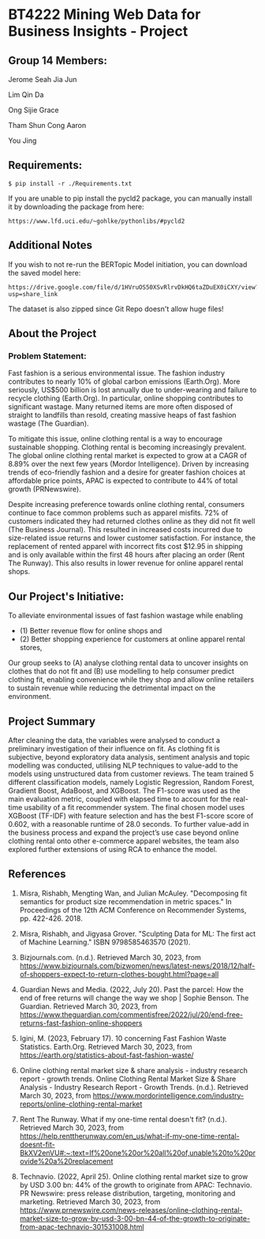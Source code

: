 # BT4222 Mining Web Data for Business Insights - Project

## Group 14 Members:
Jerome Seah Jia Jun

Lim Qin Da

Ong Sijie Grace

Tham Shun Cong Aaron

You Jing

## Requirements:

````
$ pip install -r ./Requirements.txt
````

If you are unable to pip install the pycld2 package, you can manually install it by downloading the package from here: 
```
https://www.lfd.uci.edu/~gohlke/pythonlibs/#pycld2
```

## Additional Notes
If you wish to not re-run the BERTopic Model initiation, you can download the saved model here:

```
https://drive.google.com/file/d/1HVruOS50XSvRlrvDkHQ6taZDuEX0iCXY/view?usp=share_link
```
The dataset is also zipped since Git Repo doesn't allow huge files!
## About the Project
### Problem Statement:
Fast fashion is a serious environmental issue. The fashion industry contributes to nearly 10% of global carbon emissions (Earth.Org). More seriously, US$500 billion is lost annually due to under-wearing and failure to recycle clothing (Earth.Org). In particular, online shopping contributes to significant wastage. Many returned items are more often disposed of straight to landfills than resold, creating massive heaps of fast fashion wastage (The Guardian). 

To mitigate this issue, online clothing rental is a way to encourage sustainable shopping. Clothing rental is becoming increasingly prevalent. The global online clothing rental market is expected to grow at a CAGR of 8.89% over the next few years (Mordor Intelligence). Driven by increasing trends of eco-friendly fashion and a desire for greater fashion choices at affordable price points, APAC is expected to contribute to 44% of total growth (PRNewswire). 

Despite increasing preference towards online clothing rental, consumers continue to face common problems such as apparel misfits. 72% of customers indicated they had returned clothes online as they did not fit well (The Business Journal). This resulted in increased costs incurred due to size-related issue returns and lower customer satisfaction. For instance, the replacement of rented apparel with incorrect fits cost $12.95 in shipping and is only available within the first 48 hours after placing an order (Rent The Runway). This also results in lower revenue for online apparel rental shops. 

## Our Project's Initiative:
To alleviate environmental issues of fast fashion wastage while enabling 
- (1) Better revenue flow for online shops and 
- (2) Better shopping experience for customers at online apparel rental stores, <br>

Our group seeks to (A) analyse clothing rental data to uncover insights on clothes that do not fit and (B) use modelling to help consumer predict clothing fit, enabling convenience while they shop and allow online retailers to sustain revenue while reducing the detrimental impact on the environment. 

## Project Summary 
After cleaning the data, the variables were analysed to conduct a preliminary investigation of their influence on fit. As clothing fit is subjective, beyond exploratory data analysis, sentiment analysis and topic modelling was conducted, utilising NLP techniques to value-add to the models using unstructured data from customer reviews. The team trained 5 different classification models, namely Logistic Regression, Random Forest, Gradient Boost, AdaBoost, and XGBoost. The F1-score was used as the main evaluation metric, coupled with elapsed time to account for the real-time usability of a fit recommender system. The final chosen model uses XGBoost (TF-IDF) with feature selection and has the best F1-score score of 0.602, with a reasonable runtime of 28.0 seconds. To further value-add in the business process and expand the project’s use case beyond online clothing rental onto other e-commerce apparel websites, the team also explored further extensions of using RCA to enhance the model. 

## References
1. Misra, Rishabh, Mengting Wan, and Julian McAuley. "Decomposing fit semantics for product size recommendation in metric spaces." In Proceedings of the 12th ACM Conference on Recommender Systems, pp. 422-426. 2018.

2. Misra, Rishabh, and Jigyasa Grover. "Sculpting Data for ML: The first act of Machine Learning." ISBN 9798585463570 (2021).

3. Bizjournals.com. (n.d.). Retrieved March 30, 2023, from https://www.bizjournals.com/bizwomen/news/latest-news/2018/12/half-of-shoppers-expect-to-return-clothes-bought.html?page=all

4. Guardian News and Media. (2022, July 20). Past the parcel: How the end of free returns will change the way we shop | Sophie Benson. The Guardian. Retrieved March 30, 2023, from https://www.theguardian.com/commentisfree/2022/jul/20/end-free-returns-fast-fashion-online-shoppers

5. Igini, M. (2023, February 17). 10 concerning Fast Fashion Waste Statistics. Earth.Org. Retrieved March 30, 2023, from https://earth.org/statistics-about-fast-fashion-waste/

6. Online clothing rental market size & share analysis - industry research report - growth trends. Online Clothing Rental Market Size & Share Analysis - Industry Research Report - Growth Trends. (n.d.). Retrieved March 30, 2023, from https://www.mordorintelligence.com/industry-reports/online-clothing-rental-market

7. Rent The Runway. What if my one-time rental doesn't fit? (n.d.). Retrieved March 30, 2023, from https://help.renttherunway.com/en_us/what-if-my-one-time-rental-doesnt-fit-BkXV2enVU#:~:text=If%20one%20or%20all%20of,unable%20to%20provide%20a%20replacement

8. Technavio. (2022, April 25). Online clothing rental market size to grow by USD 3.00 bn: 44% of the growth to originate from APAC: Technavio. PR Newswire: press release distribution, targeting, monitoring and marketing. Retrieved March 30, 2023, from https://www.prnewswire.com/news-releases/online-clothing-rental-market-size-to-grow-by-usd-3-00-bn-44-of-the-growth-to-originate-from-apac-technavio-301531008.html
